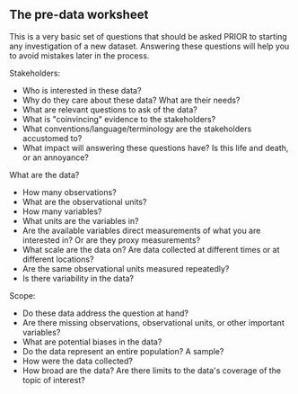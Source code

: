 ## The pre-data worksheet

This is a very basic set of questions that should be asked PRIOR to
starting any investigation of a new dataset. Answering these questions
will help you to avoid mistakes later in the process.

Stakeholders:
  + Who is interested in these data?
  + Why do they care about these data? What are their needs?
  + What are relevant questions to ask of the data?
  + What is "coinvincing" evidence to the stakeholders?
  + What conventions/language/terminology are the stakeholders accustomed to?
  + What impact will answering these questions have? Is this life and
    death, or an annoyance?

What are the data?
  + How many observations?
  + What are the observational units?
  + How many variables?
  + What units are the variables in?
  + Are the available variables direct measurements of what you are
    interested in? Or are they proxy measurements?
  + What scale are the data on? Are data collected at different times
    or at different locations? 
  + Are the same observational units measured repeatedly?
  + Is there variability in the data? 
  
Scope:
  + Do these data address the question at hand?
  + Are there missing observations, observational units, or other
    important variables? 
  + What are potential biases in the data?
  + Do the data represent an entire population? A sample?
  + How were the data collected?
  + How broad are the data? Are there limits to the data's coverage of
    the topic of interest?
  
